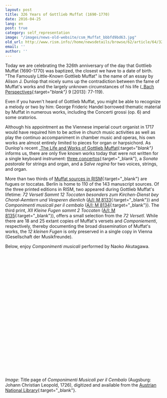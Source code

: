 ```yaml
---
layout: post
title: 326 Years of Gottlieb Muffat (1690-1770)
date: 2016-04-25
lang: en
post: true
category: self_representation
image: "/images/news-old-website/csm_Muffat_bbbfd9bd63.jpg"
old_url: http://www.rism.info//home/newsdetails/browse/62/article/64/326-years-of-gottlieb-muffat-1690-1770.html
email: ''
author: ''
---
```



Today we are celebrating the 326th anniversary of the day that Gottlieb Muffat (1690-1770) was baptized, the closest we have to a date of birth. "The Famously Little-Known Gottlieb Muffat" is the name of an essay by Alison J. Dunlop that nicely sums up the contradiction between the fame of Muffat's works and the largely unknown circumstances of his life (_[Bach Perspectives](http://www.jstor.org/stable/10.5406/j.ctt3fh4gn){:target="_blank"}_ 9 [2013]: 77-119).

Even if you haven't heard of Gottlieb Muffat, you might be able to recognize a melody or two by him: George Frideric Handel borrowed thematic material by Muffat in numerous works, including the Concerti grossi (op. 6) and some oratorios.

Although his appointment as the Viennese imperial court organist in 1717 would have required him to be active in church music activities as well as play the continuo accompaniment in chamber music and operas, his own works are almost entirely limited to pieces for organ or harpsichord. As Dunlop's recent _[The Life and Works of Gottlieb Muffat](http://www.hollitzer.at/de/programm/produktdetail/produkt/the-life-and-works-of-gottlieb-muffat-1690-1770/backPID/uebersicht.html){:target="_blank"}_ informs us, there are only five known works today that were not written for a single keyboard instrument: [three concertos](https://opac.rism.info/search?View=rism&author=muffat&q=concertos){:target="_blank"}, a _Sonata pastorale_ for strings and organ, and a _Salve regina_ for two voices, strings, and organ.

More than two thirds of [Muffat sources in RISM](https://opac.rism.info/search?View=rism&author=gottlieb+muffat){:target="_blank"} are fugues or toccatas. Berlin is home to 110 of the 143 manuscript sources. Of the three printed editions in RISM, two appeared during Gottlieb Muffat's lifetime: _72 Versetl Sammt 12 Toccaten besonders zum Kirchen-Dienst bey Choral-Aemtern und Vesperen dienlich_ ([A/I: M 8133](https://opac.rism.info/search?id=00000990046456){:target="_blank"}) and _Componimenti musicali per il cembalo_ ([A/I: M 8134](https://opac.rism.info/search?id=00000990046457){:target="_blank"}). The third print, _XII Kleine Fugen sammt 2 Toccaten_ ([A/I: M 8135](https://opac.rism.info/search?id=00000990046458){:target="_blank"}), offers a small selection from the _72 Versetl_. While there are 18 and 25 extant copies of Muffat's versets and _Componiementi_, respectively, thereby documenting the broad dissemination of Muffat's works, the _12 kleinen Fugen_ is only preserved in a single copy in Vienna (Gesellschaft der Musikfreunde).

Below, enjoy _Componimenti musicali_ performed by Naoko Akutagawa.
<object width="640" height="385"><param name="movie" value="http://www.youtube.com/v/EtAChAEIXDk&amp;start=874&amp;start=1868">
<param name="allowscriptaccess" value="always">
<embed src="http://www.youtube.com/v/EtAChAEIXDk&amp;start=874" type="application/x-shockwave-flash" allowscriptaccess="always" width="640" height="385"></embed></object>



_Image_: Title page of _Componimenti Musicali per il Cembalo_ (Augsburg: Johann Christian Leopold, 1726), digitized and available from the [Austrian National Library](http://data.onb.ac.at/rec/AC09199618){:target="_blank"}.

